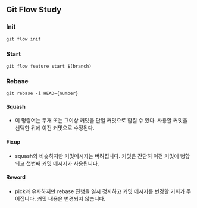 ## Git Flow Study

### Init
```
git flow init
```

### Start
```
git flow feature start $(branch)
```

### Rebase
```
git rebase -i HEAD~{number}
```

#### Squash
- 이 명령어는 두개 또는 그이상 커밋을 단일 커밋으로 합칠 수 있다. 사용할 커밋을 선택한 뒤에 이전 커밋으로 수정된다.

#### Fixup
- squash와 비슷하지만 커밋메시지는 버려집니다. 커밋은 간단히 이전 커밋에 병합되고 첫번째 커밋 메시지가 사용됩니다.

#### Reword
- pick과 유사하지만 rebase 진행을 일시 정지하고 커밋 메시지를 변경할 기회가 주어집니다. 커밋 내용은 변경되지 않습니다.
